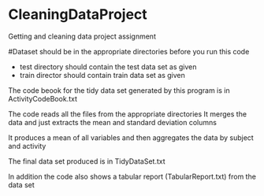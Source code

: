 CleaningDataProject
===================

Getting and cleaning data project assignment

#Dataset should be in the appropriate directories before you run this code 
- test directory should contain the test data set as given
- train director should contain train data set as given

The code beook for the tidy data set generated by this program is in ActivityCodeBook.txt

The code reads all the files from the appropriate directories
It merges the data and just extracts the mean and standard deviation columns

It produces a mean of all variables and then aggregates the data by subject and activity


The final data set produced is in TidyDataSet.txt

In addition the code also shows a tabular report (TabularReport.txt) from the data set
